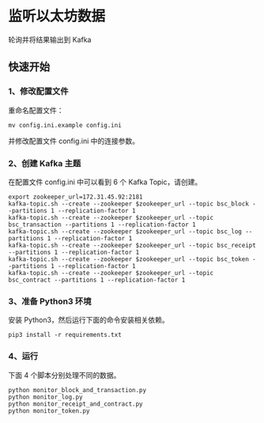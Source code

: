 # 监听以太坊数据

轮询并将结果输出到 Kafka

## 快速开始

### 1、修改配置文件

重命名配置文件：

```commandline
mv config.ini.example config.ini
```

并修改配置文件 config.ini 中的连接参数。

### 2、创建 Kafka 主题

在配置文件 config.ini 中可以看到 6 个 Kafka Topic，请创建。

```commandline
export zookeeper_url=172.31.45.92:2181
kafka-topic.sh --create --zookeeper $zookeeper_url --topic bsc_block --partitions 1 --replication-factor 1
kafka-topic.sh --create --zookeeper $zookeeper_url --topic bsc_transaction --partitions 1 --replication-factor 1
kafka-topic.sh --create --zookeeper $zookeeper_url --topic bsc_log --partitions 1 --replication-factor 1
kafka-topic.sh --create --zookeeper $zookeeper_url --topic bsc_receipt --partitions 1 --replication-factor 1
kafka-topic.sh --create --zookeeper $zookeeper_url --topic bsc_token --partitions 1 --replication-factor 1
kafka-topic.sh --create --zookeeper $zookeeper_url --topic bsc_contract --partitions 1 --replication-factor 1
```

### 3、准备 Python3 环境

安装 Python3，然后运行下面的命令安装相关依赖。

```commandline
pip3 install -r requirements.txt
```

### 4、运行

下面 4 个脚本分别处理不同的数据。

```commandline
python monitor_block_and_transaction.py
python monitor_log.py
python monitor_receipt_and_contract.py
python monitor_token.py
```
